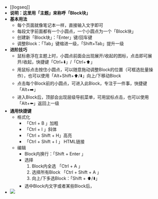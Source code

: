 - [[logseq]]
- **说明：这里用「主题」来称呼「Block块」**
- **基本用法**
	- 每个页面就像笔记本一样，直接输入文字即可
	- 每段文字前面都有一个小圆点，一个小圆点为一个「Block块」
	- 创建新「Block块」：「Enter」键/回车键
	- 调整Block：「Tab」键缩进一级，「Shift+Tab」提升一级
- **进阶技巧**
	- 鼠标悬浮在主题上时，小圆点前面会出现展开/收起的图标，点击即可展开/收起，快捷键「Ctrl+⬇️」/「Ctrl+⬆️」
	- 用鼠标点击按住小圆点，可以随意拖动调整Block的位置（可框选批量操作），也可以使用「Alt+Shift+⬆️/⬇️」向上/下移动Block
	- 点击每个Block前的小圆点，可进入此Block，专注于一件事，快捷键「Alt+➡️」
	- 进入Block后，顶部会出现层级导航菜单，可用鼠标点击，也可以使用「Alt+⬅️」返回上一级
- **通用快捷键**
	- 格式化
		- 「Ctrl + B 」加粗
		- 「Ctrl + I 」斜体
		- 「Ctrl + Shift + H」高亮
		- 「Ctrl + Shift + I 」 HTML链接
	- 编辑
		- Block内换行：「Shift + Enter 」
		- 选择
		  1. Block内全选 「Ctrl + A 」
		  2. 选择所有Block 「Ctrl + Shift + A 」
		  3. 向上/下多选Block：「Shift + ⬆️/⬇️」
		- 选中Block内文字或者某些Block后，
- ![](https://cdn.jsdelivr.net/gh/springrain1/image/img/Logseq_Outline_of_operation.png)